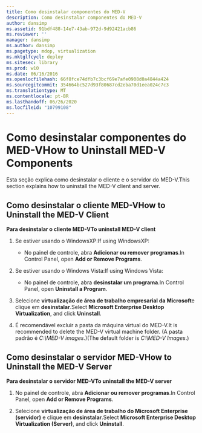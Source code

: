 ```yaml
---
title: Como desinstalar componentes do MED-V
description: Como desinstalar componentes do MED-V
author: dansimp
ms.assetid: 91bdf488-14e7-43ab-972d-9d92421acb86
ms.reviewer: ''
manager: dansimp
ms.author: dansimp
ms.pagetype: mdop, virtualization
ms.mktglfcycl: deploy
ms.sitesec: library
ms.prod: w10
ms.date: 06/16/2016
ms.openlocfilehash: 66f8fce74dfb7c3bcf69e7afe0908d0a4844a424
ms.sourcegitcommit: 354664bc527d93f80687cd2eba70d1eea024c7c3
ms.translationtype: MT
ms.contentlocale: pt-BR
ms.lasthandoff: 06/26/2020
ms.locfileid: "10799108"
---
```

# <span data-ttu-id="8934c-103">Como desinstalar componentes do MED-V</span><span class="sxs-lookup"><span data-stu-id="8934c-103">How to Uninstall MED-V Components</span></span>


<span data-ttu-id="8934c-104">Esta seção explica como desinstalar o cliente e o servidor do MED-V.</span><span class="sxs-lookup"><span data-stu-id="8934c-104">This section explains how to uninstall the MED-V client and server.</span></span>

## <span data-ttu-id="8934c-105">Como desinstalar o cliente MED-V</span><span class="sxs-lookup"><span data-stu-id="8934c-105">How to Uninstall the MED-V Client</span></span>


**<span data-ttu-id="8934c-106">Para desinstalar o cliente MED-V</span><span class="sxs-lookup"><span data-stu-id="8934c-106">To uninstall MED-V client</span></span>**

1.  <span data-ttu-id="8934c-107">Se estiver usando o WindowsXP:</span><span class="sxs-lookup"><span data-stu-id="8934c-107">If using WindowsXP:</span></span>

    -   <span data-ttu-id="8934c-108">No painel de controle, abra **Adicionar ou remover programas**.</span><span class="sxs-lookup"><span data-stu-id="8934c-108">In Control Panel, open **Add or Remove Programs**.</span></span>

2.  <span data-ttu-id="8934c-109">Se estiver usando o Windows Vista:</span><span class="sxs-lookup"><span data-stu-id="8934c-109">If using Windows Vista:</span></span>

    -   <span data-ttu-id="8934c-110">No painel de controle, abra **desinstalar um programa**.</span><span class="sxs-lookup"><span data-stu-id="8934c-110">In Control Panel, open **Uninstall a Program**.</span></span>

3.  <span data-ttu-id="8934c-111">Selecione **virtualização de área de trabalho empresarial da Microsoft**e clique em **desinstalar**.</span><span class="sxs-lookup"><span data-stu-id="8934c-111">Select **Microsoft Enterprise Desktop Virtualization**, and click **Uninstall**.</span></span>

4.  <span data-ttu-id="8934c-112">É recomendável excluir a pasta da máquina virtual do MED-V.</span><span class="sxs-lookup"><span data-stu-id="8934c-112">It is recommended to delete the MED-V virtual machine folder.</span></span> <span data-ttu-id="8934c-113">(A pasta padrão é *C:\\MED-V images*.)</span><span class="sxs-lookup"><span data-stu-id="8934c-113">(The default folder is *C:\\MED-V Images*.)</span></span>

## <span data-ttu-id="8934c-114">Como desinstalar o servidor MED-V</span><span class="sxs-lookup"><span data-stu-id="8934c-114">How to Uninstall the MED-V Server</span></span>


**<span data-ttu-id="8934c-115">Para desinstalar o servidor MED-V</span><span class="sxs-lookup"><span data-stu-id="8934c-115">To uninstall the MED-V server</span></span>**

1.  <span data-ttu-id="8934c-116">No painel de controle, abra **Adicionar ou remover programas**.</span><span class="sxs-lookup"><span data-stu-id="8934c-116">In Control Panel, open **Add or Remove Programs**.</span></span>

2.  <span data-ttu-id="8934c-117">Selecione **virtualização de área de trabalho do Microsoft Enterprise (servidor)** e clique em **desinstalar**.</span><span class="sxs-lookup"><span data-stu-id="8934c-117">Select **Microsoft Enterprise Desktop Virtualization (Server)**, and click **Uninstall**.</span></span>

 

 





